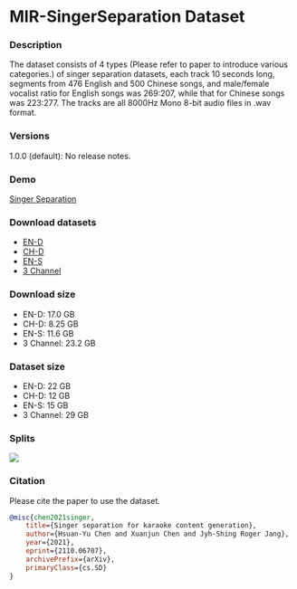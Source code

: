 # MIR-SingerSeparation Dataset

### Description
The dataset consists of 4 types (Please refer to paper to introduce various categories.) of singer separation datasets, each track 10 seconds long, segments from 476 English and 500 Chinese songs, and male/female vocalist ratio for English songs was 269:207, while that for Chinese songs was 223:277. The tracks are all 8000Hz Mono 8-bit audio files in .wav format.
### Versions
1.0.0 (default): No release notes.


### Demo
<a href="https://gulaerchen.github.io/MIR-SingerSeparation/" target="_blank"> Singer Separation </a>


### Download datasets
* <a href="http://mirlab.org/dataset/public/EN-D.zip" target="_blank"> EN-D </a>
* <a href="http://mirlab.org/dataset/public/CH-D.zip" target="_blank"> CH-D </a>
* <a href="https://drive.google.com/file/d/11d1iR5VGTLR6m9RRGCcmj97l5Zr-VsdQ/view?usp=sharing"> EN-S </a>
* <a href="http://mirlab.org/dataset/public/3_Channel.zip" target="_blank"> 3 Channel </a>

### Download size
* EN-D: 17.0 GB
* CH-D: 8.25 GB
* EN-S: 11.6 GB
* 3 Channel: 23.2 GB

### Dataset size
* EN-D: 22 GB
* CH-D: 12 GB
* EN-S: 15 GB
* 3 Channel: 29 GB

### Splits
![](https://i.imgur.com/bXUBHa5.png)

### Citation

Please cite the paper to use the dataset.
```bibtex
@misc{chen2021singer,
    title={Singer separation for karaoke content generation},
    author={Hsuan-Yu Chen and Xuanjun Chen and Jyh-Shing Roger Jang},
    year={2021},
    eprint={2110.06707},
    archivePrefix={arXiv},
    primaryClass={cs.SD}
}
```
